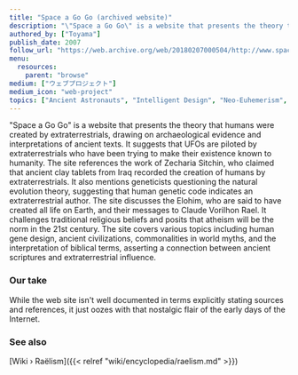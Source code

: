 ```yaml
---
title: "Space a Go Go (archived website)"
description: "\"Space a Go Go\" is a website that presents the theory that humans were created by extraterrestrials, drawing on archaeological evidence and interpretations of ancient texts. It suggests that UFOs are piloted by extraterrestrials who have been trying to make their existence known to humanity. The site references the work of Zecharia Sitchin, who claimed that ancient clay tablets from Iraq recorded the creation of humans by extraterrestrials. It also mentions geneticists questioning the natural evolution theory, suggesting that human genetic code indicates an extraterrestrial author. The site discusses the Elohim, who are said to have created all life on Earth, and their messages to Claude Vorilhon Rael. It challenges traditional religious beliefs and posits that atheism will be the norm in the 21st century. The site covers various topics including human gene design, ancient civilizations, commonalities in world myths, and the interpretation of biblical terms, asserting a connection between ancient scriptures and extraterrestrial influence."
authored_by: ["Toyama"]
publish_date: 2007
follow_url: "https://web.archive.org/web/20180207000504/http://www.spaceagogo.com/index.html"
menu:
  resources:
    parent: "browse"
medium: ["ウェブプロジェクト"]
medium_icon: "web-project"
topics: ["Ancient Astronauts", "Intelligent Design", "Neo-Euhemerism", "Pyramids", "Raëlism"]
---
```


"Space a Go Go" is a website that presents the theory that humans were created by extraterrestrials, drawing on archaeological evidence and interpretations of ancient texts. It suggests that UFOs are piloted by extraterrestrials who have been trying to make their existence known to humanity. The site references the work of Zecharia Sitchin, who claimed that ancient clay tablets from Iraq recorded the creation of humans by extraterrestrials. It also mentions geneticists questioning the natural evolution theory, suggesting that human genetic code indicates an extraterrestrial author. The site discusses the Elohim, who are said to have created all life on Earth, and their messages to Claude Vorilhon Rael. It challenges traditional religious beliefs and posits that atheism will be the norm in the 21st century. The site covers various topics including human gene design, ancient civilizations, commonalities in world myths, and the interpretation of biblical terms, asserting a connection between ancient scriptures and extraterrestrial influence.

### Our take

While the web site isn't well documented in terms explicitly stating sources and references, it just oozes with that nostalgic flair of the early days of the Internet.

### See also

[Wiki › Raëlism]({{< relref "wiki/encyclopedia/raelism.md" >}})</br>
